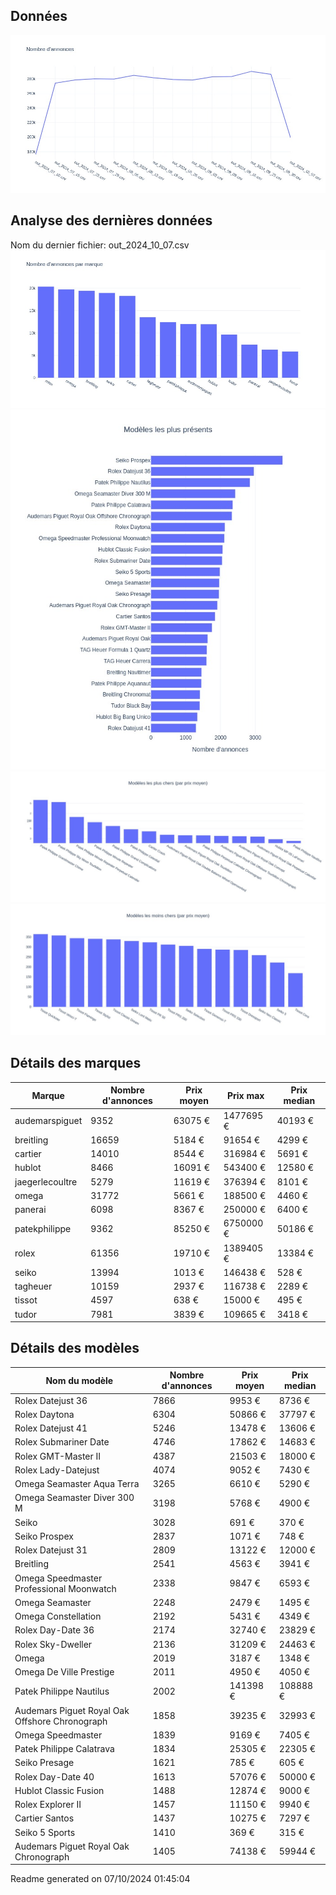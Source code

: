 
## Données
![image](./out/count_per_day.jpeg)

## Analyse des dernières données
Nom du dernier fichier: out_2024_10_07.csv
![image](./out/count_per_brand.jpeg)
![image](./out/count_per_name.jpeg)
![image](./out/avg_price_per_name_desc.jpeg)
![image](./out/avg_price_per_name_asc.jpeg)

## Détails des marques
|Marque|Nombre d'annonces|Prix moyen|Prix max|Prix median|
|------|-----------------|----------|--------|-----------|
|audemarspiguet|9352|63075 €|1477695 €|40193 €| 
|breitling|16659|5184 €|91654 €|4299 €| 
|cartier|14010|8544 €|316984 €|5691 €| 
|hublot|8466|16091 €|543400 €|12580 €| 
|jaegerlecoultre|5279|11619 €|376394 €|8101 €| 
|omega|31772|5661 €|188500 €|4460 €| 
|panerai|6098|8367 €|250000 €|6400 €| 
|patekphilippe|9362|85250 €|6750000 €|50186 €| 
|rolex|61356|19710 €|1389405 €|13384 €| 
|seiko|13994|1013 €|146438 €|528 €| 
|tagheuer|10159|2937 €|116738 €|2289 €| 
|tissot|4597|638 €|15000 €|495 €| 
|tudor|7981|3839 €|109665 €|3418 €| 

## Détails des modèles
Nom du modèle|Nombre d'annonces|Prix moyen|Prix median|
|-------------|-----------------|----------|-----------|
|               Rolex Datejust 36|7866|9953 €|8736 €| 
|               Rolex Daytona|6304|50866 €|37797 €| 
|               Rolex Datejust 41|5246|13478 €|13606 €| 
|               Rolex Submariner Date|4746|17862 €|14683 €| 
|               Rolex GMT-Master II|4387|21503 €|18000 €| 
|               Rolex Lady-Datejust|4074|9052 €|7430 €| 
|               Omega Seamaster Aqua Terra|3265|6610 €|5290 €| 
|               Omega Seamaster Diver 300 M|3198|5768 €|4900 €| 
|               Seiko|3028|691 €|370 €| 
|               Seiko Prospex|2837|1071 €|748 €| 
|               Rolex Datejust 31|2809|13122 €|12000 €| 
|               Breitling|2541|4563 €|3941 €| 
|               Omega Speedmaster Professional Moonwatch|2338|9847 €|6593 €| 
|               Omega Seamaster|2248|2479 €|1495 €| 
|               Omega Constellation|2192|5431 €|4349 €| 
|               Rolex Day-Date 36|2174|32740 €|23829 €| 
|               Rolex Sky-Dweller|2136|31209 €|24463 €| 
|               Omega|2019|3187 €|1348 €| 
|               Omega De Ville Prestige|2011|4950 €|4050 €| 
|               Patek Philippe Nautilus|2002|141398 €|108888 €| 
|               Audemars Piguet Royal Oak Offshore Chronograph|1858|39235 €|32993 €| 
|               Omega Speedmaster|1839|9169 €|7405 €| 
|               Patek Philippe Calatrava|1834|25305 €|22305 €| 
|               Seiko Presage|1621|785 €|605 €| 
|               Rolex Day-Date 40|1613|57076 €|50000 €| 
|               Hublot Classic Fusion|1488|12874 €|9000 €| 
|               Rolex Explorer II|1457|11150 €|9940 €| 
|               Cartier Santos|1437|10275 €|7297 €| 
|               Seiko 5 Sports|1410|369 €|315 €| 
|               Audemars Piguet Royal Oak Chronograph|1405|74138 €|59944 €| 


 Readme generated on 07/10/2024 01:45:04